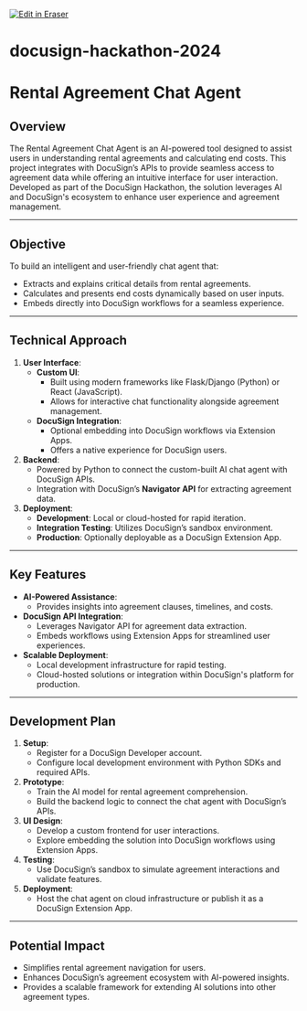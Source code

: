 <p><a target="_blank" href="https://app.eraser.io/workspace/eGLkzlZ9uwPCFrkGagdz" id="edit-in-eraser-github-link"><img alt="Edit in Eraser" src="https://firebasestorage.googleapis.com/v0/b/second-petal-295822.appspot.com/o/images%2Fgithub%2FOpen%20in%20Eraser.svg?alt=media&amp;token=968381c8-a7e7-472a-8ed6-4a6626da5501"></a></p>


# docusign-hackathon-2024
# **Rental Agreement Chat Agent**
## **Overview**
The Rental Agreement Chat Agent is an AI-powered tool designed to assist users in understanding rental agreements and calculating end costs. This project integrates with DocuSign’s APIs to provide seamless access to agreement data while offering an intuitive interface for user interaction. Developed as part of the DocuSign Hackathon, the solution leverages AI and DocuSign's ecosystem to enhance user experience and agreement management.

---

## **Objective**
To build an intelligent and user-friendly chat agent that:

- Extracts and explains critical details from rental agreements.
- Calculates and presents end costs dynamically based on user inputs.
- Embeds directly into DocuSign workflows for a seamless experience.
---

## **Technical Approach**
1. **User Interface**:
    - **Custom UI**:
        - Built using modern frameworks like Flask/Django (Python) or React (JavaScript).
        - Allows for interactive chat functionality alongside agreement management.
    - **DocuSign Integration**:
        - Optional embedding into DocuSign workflows via Extension Apps.
        - Offers a native experience for DocuSign users.
2. **Backend**:
    - Powered by Python to connect the custom-built AI chat agent with DocuSign APIs.
    - Integration with DocuSign’s **Navigator API** for extracting agreement data.
3. **Deployment**:
    - **Development**: Local or cloud-hosted for rapid iteration.
    - **Integration Testing**: Utilizes DocuSign’s sandbox environment.
    - **Production**: Optionally deployable as a DocuSign Extension App.
---

## **Key Features**
- **AI-Powered Assistance**:
    - Provides insights into agreement clauses, timelines, and costs.
- **DocuSign API Integration**:
    - Leverages Navigator API for agreement data extraction.
    - Embeds workflows using Extension Apps for streamlined user experiences.
- **Scalable Deployment**:
    - Local development infrastructure for rapid testing.
    - Cloud-hosted solutions or integration within DocuSign's platform for production.
---

## **Development Plan**
1. **Setup**:
    - Register for a DocuSign Developer account.
    - Configure local development environment with Python SDKs and required APIs.
2. **Prototype**:
    - Train the AI model for rental agreement comprehension.
    - Build the backend logic to connect the chat agent with DocuSign’s APIs.
3. **UI Design**:
    - Develop a custom frontend for user interactions.
    - Explore embedding the solution into DocuSign workflows using Extension Apps.
4. **Testing**:
    - Use DocuSign’s sandbox to simulate agreement interactions and validate features.
5. **Deployment**:
    - Host the chat agent on cloud infrastructure or publish it as a DocuSign Extension App.
---

## **Potential Impact**
- Simplifies rental agreement navigation for users.
- Enhances DocuSign’s agreement ecosystem with AI-powered insights.
- Provides a scalable framework for extending AI solutions into other agreement types.




<!--- Eraser file: https://app.eraser.io/workspace/eGLkzlZ9uwPCFrkGagdz --->